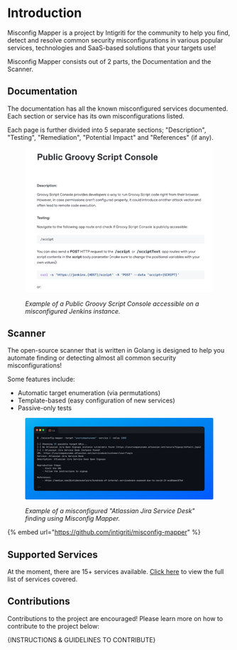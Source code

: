 # Introduction

Misconfig Mapper is a project by Intigriti for the community to help you find, detect and resolve common security misconfigurations in various popular services, technologies and SaaS-based solutions that your targets use!

Misconfig Mapper consists out of 2 parts, the Documentation and the Scanner.

## Documentation

The documentation has all the known misconfigured services documented. Each section or service has its own misconfigurations listed.

Each page is further divided into 5 separate sections; "Description", "Testing", "Remediation", "Potential Impact" and "References" (if any).

<figure><img src="../.gitbook/assets/image (34).png" alt=""><figcaption><p><em>Example of a Public Groovy Script Console accessible on a misconfigured Jenkins instance.</em></p></figcaption></figure>

## Scanner

The open-source scanner that is written in Golang is designed to help you automate finding or detecting almost all common security misconfigurations!

Some features include:

* Automatic target enumeration (via permutations)
* Template-based (easy configuration of new services)
* Passive-only tests

<figure><img src="../.gitbook/assets/image.png" alt=""><figcaption><p><em>Example of a misconfigured "Atlassian Jira Service Desk" finding using Misconfig Mapper.</em></p></figcaption></figure>

{% embed url="https://github.com/intigriti/misconfig-mapper" %}

## Supported Services

At the moment, there are 15+ services available. [Click here](services.md) to view the full list of services covered.

## Contributions

Contributions to the project are encouraged! Please learn more on how to contribute to the project below:

{INSTRUCTIONS & GUIDELINES TO CONTRIBUTE}
